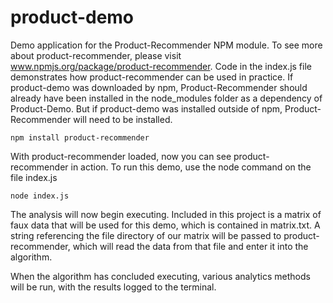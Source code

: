product-demo
============

Demo application for the Product-Recommender NPM module.  To see more about product-recommender, please visit www.npmjs.org/package/product-recommender.  Code in the index.js file demonstrates how product-recommender can be used in practice.  If product-demo was downloaded by npm, Product-Recommender should already have been installed in the node_modules folder as a dependency of Product-Demo.  But if product-demo was installed outside of npm, Product-Recommender will need to be installed.

    npm install product-recommender

With product-recommender loaded, now you can see product-recommender in action.  To run this demo, use the node command on the file index.js
    
    node index.js

The analysis will now begin executing.  Included in this project is a matrix of faux data that will be used for this demo, which is contained in matrix.txt.  A string referencing the file directory of our matrix will be passed to product-recommender, which will read the data from that file and enter it into the algorithm.

When the algorithm has concluded executing, various analytics methods will be run, with the results logged to the terminal.
